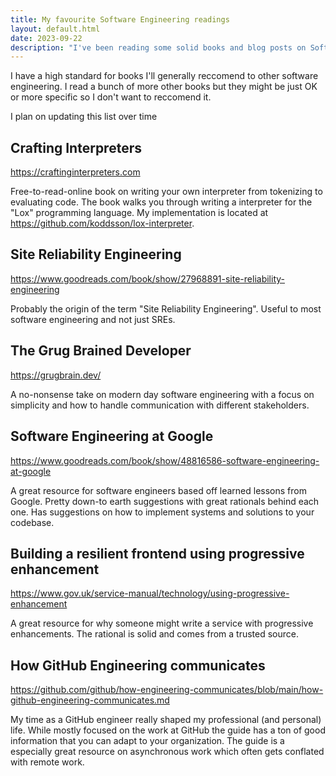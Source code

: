 ```yaml
---
title: My favourite Software Engineering readings
layout: default.html
date: 2023-09-22
description: "I've been reading some solid books and blog posts on Software Engineering that I wan't to share here for reference"
---
```


I have a high standard for books I'll generally reccomend to other software engineering. I read a bunch of more other books but they might be just OK or more specific so I don't want to reccomend it.

I plan on updating this list over time

## Crafting Interpreters

https://craftinginterpreters.com

Free-to-read-online book on writing your own interpreter from tokenizing to evaluating code. The book walks you through writing a interpreter for the "Lox" programming language. My implementation is located at https://github.com/koddsson/lox-interpreter.

## Site Reliability Engineering

https://www.goodreads.com/book/show/27968891-site-reliability-engineering

Probably the origin of the term "Site Reliability Engineering". Useful to most software engineering and not just SREs.

## The Grug Brained Developer

https://grugbrain.dev/

A no-nonsense take on modern day software engineering with a focus on simplicity and how to handle communication with different stakeholders.

## Software Engineering at Google

https://www.goodreads.com/book/show/48816586-software-engineering-at-google

A great resource for software engineers based off learned lessons from Google. Pretty down-to earth suggestions with great rationals behind each one. Has suggestions on how to implement systems and solutions to your codebase.

## Building a resilient frontend using progressive enhancement

https://www.gov.uk/service-manual/technology/using-progressive-enhancement

A great resource for why someone might write a service with progressive enhancements. The rational is solid and comes from a trusted source.

## How GitHub Engineering communicates

https://github.com/github/how-engineering-communicates/blob/main/how-github-engineering-communicates.md

My time as a GitHub engineer really shaped my professional (and personal) life. While mostly focused on the work at GitHub the guide has a ton of good information that you can adapt to your organization. The guide is a especially great resource on asynchronous work which often gets conflated with remote work.
